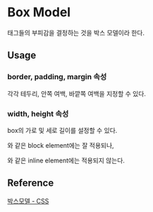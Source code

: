 # Box Model

태그들의 부피감을 결정하는 것을 박스 모델이라 한다.

## Usage

### border, padding, margin 속성

각각 테두리, 안쪽 여백, 바깥쪽 여백을 지정할 수 있다. 

### width, height 속성

box의 가로 및 세로 길이를 설정할 수 있다.

<p>와 같은 block element에는 잘 적용되나,

<a>와 같은 inline element에는 적용되지 않는다. 

## Reference

[박스모델 - CSS](https://opentutorials.org/module/2367/13404)
